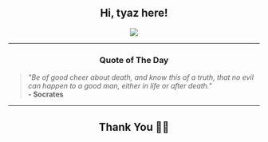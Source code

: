 <h2 align="center"> Hi, tyaz here!</h2>

<p align="center">
<a href="https://github.com/tyazx" alt="github streak"><img src="https://dvst-streak.herokuapp.com/?user=tyazx&theme=tokyonight&fire=DD472C"></a>
</p>

<hr>
<h3 align="center">Quote of The Day</h3>
<p align="center">
<blockquote>
<i>"Be of good cheer about death, and know this of a truth, that no evil can happen to a good man, either in life or after death."</i>
<br>
<b>- Socrates</b>
</blockquote>
</p>


<hr>
<h2 align="center">Thank You 🙏🏼</h2>
